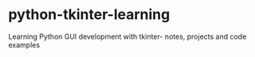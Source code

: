 # python-tkinter-learning
Learning Python GUI development with tkinter- notes, projects and code examples
